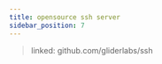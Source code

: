 ```yaml
---
title: opensource ssh server
sidebar_position: 7
---
```



> linked: github.com/gliderlabs/ssh







